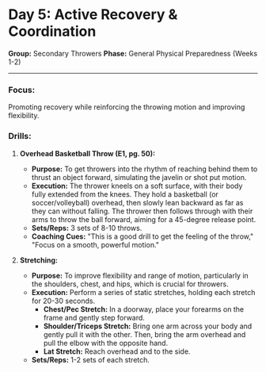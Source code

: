 # Day 5: Active Recovery & Coordination

**Group:** Secondary Throwers
**Phase:** General Physical Preparedness (Weeks 1-2)

---

### Focus:
Promoting recovery while reinforcing the throwing motion and improving flexibility.

### Drills:

1.  **Overhead Basketball Throw (E1, pg. 50):**
    *   **Purpose:** To get throwers into the rhythm of reaching behind them to thrust an object forward, simulating the javelin or shot put motion.
    *   **Execution:** The thrower kneels on a soft surface, with their body fully extended from the knees. They hold a basketball (or soccer/volleyball) overhead, then slowly lean backward as far as they can without falling. The thrower then follows through with their arms to throw the ball forward, aiming for a 45-degree release point.
    *   **Sets/Reps:** 3 sets of 8-10 throws.
    *   **Coaching Cues:** "This is a good drill to get the feeling of the throw," "Focus on a smooth, powerful motion."

2.  **Stretching:**
    *   **Purpose:** To improve flexibility and range of motion, particularly in the shoulders, chest, and hips, which is crucial for throwers.
    *   **Execution:** Perform a series of static stretches, holding each stretch for 20-30 seconds.
        *   **Chest/Pec Stretch:** In a doorway, place your forearms on the frame and gently step forward.
        *   **Shoulder/Triceps Stretch:** Bring one arm across your body and gently pull it with the other. Then, bring the arm overhead and pull the elbow with the opposite hand.
        *   **Lat Stretch:** Reach overhead and to the side.
    *   **Sets/Reps:** 1-2 sets of each stretch.
